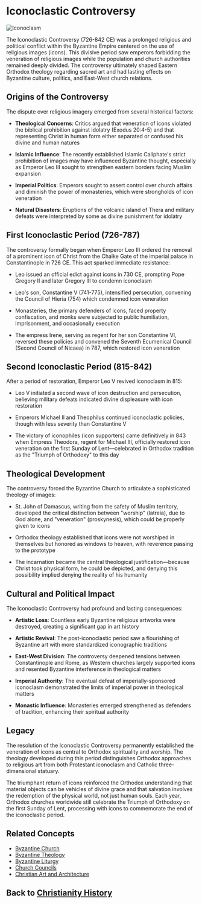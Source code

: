 # Iconoclastic Controversy

![Iconoclasm](../../images/iconoclasm.jpg)

The Iconoclastic Controversy (726-842 CE) was a prolonged religious and political conflict within the Byzantine Empire centered on the use of religious images (icons). This divisive period saw emperors forbidding the veneration of religious images while the population and church authorities remained deeply divided. The controversy ultimately shaped Eastern Orthodox theology regarding sacred art and had lasting effects on Byzantine culture, politics, and East-West church relations.

## Origins of the Controversy

The dispute over religious imagery emerged from several historical factors:

- **Theological Concerns**: Critics argued that veneration of icons violated the biblical prohibition against idolatry (Exodus 20:4-5) and that representing Christ in human form either separated or confused his divine and human natures
  
- **Islamic Influence**: The recently established Islamic Caliphate's strict prohibition of images may have influenced Byzantine thought, especially as Emperor Leo III sought to strengthen eastern borders facing Muslim expansion

- **Imperial Politics**: Emperors sought to assert control over church affairs and diminish the power of monasteries, which were strongholds of icon veneration
  
- **Natural Disasters**: Eruptions of the volcanic island of Thera and military defeats were interpreted by some as divine punishment for idolatry

## First Iconoclastic Period (726-787)

The controversy formally began when Emperor Leo III ordered the removal of a prominent icon of Christ from the Chalke Gate of the imperial palace in Constantinople in 726 CE. This act sparked immediate resistance:

- Leo issued an official edict against icons in 730 CE, prompting Pope Gregory II and later Gregory III to condemn iconoclasm
  
- Leo's son, Constantine V (741-775), intensified persecution, convening the Council of Hieria (754) which condemned icon veneration
  
- Monasteries, the primary defenders of icons, faced property confiscation, and monks were subjected to public humiliation, imprisonment, and occasionally execution
  
- The empress Irene, serving as regent for her son Constantine VI, reversed these policies and convened the Seventh Ecumenical Council (Second Council of Nicaea) in 787, which restored icon veneration

## Second Iconoclastic Period (815-842)

After a period of restoration, Emperor Leo V revived iconoclasm in 815:

- Leo V initiated a second wave of icon destruction and persecution, believing military defeats indicated divine displeasure with icon restoration
  
- Emperors Michael II and Theophilus continued iconoclastic policies, though with less severity than Constantine V
  
- The victory of iconophiles (icon supporters) came definitively in 843 when Empress Theodora, regent for Michael III, officially restored icon veneration on the first Sunday of Lent—celebrated in Orthodox tradition as the "Triumph of Orthodoxy" to this day

## Theological Development

The controversy forced the Byzantine Church to articulate a sophisticated theology of images:

- St. John of Damascus, writing from the safety of Muslim territory, developed the critical distinction between "worship" (latreia), due to God alone, and "veneration" (proskynesis), which could be properly given to icons
  
- Orthodox theology established that icons were not worshiped in themselves but honored as windows to heaven, with reverence passing to the prototype
  
- The incarnation became the central theological justification—because Christ took physical form, he could be depicted, and denying this possibility implied denying the reality of his humanity

## Cultural and Political Impact

The Iconoclastic Controversy had profound and lasting consequences:

- **Artistic Loss**: Countless early Byzantine religious artworks were destroyed, creating a significant gap in art history
  
- **Artistic Revival**: The post-iconoclastic period saw a flourishing of Byzantine art with more standardized iconographic traditions
  
- **East-West Division**: The controversy deepened tensions between Constantinople and Rome, as Western churches largely supported icons and resented Byzantine interference in theological matters
  
- **Imperial Authority**: The eventual defeat of imperially-sponsored iconoclasm demonstrated the limits of imperial power in theological matters
  
- **Monastic Influence**: Monasteries emerged strengthened as defenders of tradition, enhancing their spiritual authority

## Legacy

The resolution of the Iconoclastic Controversy permanently established the veneration of icons as central to Orthodox spirituality and worship. The theology developed during this period distinguishes Orthodox approaches to religious art from both Protestant iconoclasm and Catholic three-dimensional statuary.

The triumphant return of icons reinforced the Orthodox understanding that material objects can be vehicles of divine grace and that salvation involves the redemption of the physical world, not just human souls. Each year, Orthodox churches worldwide still celebrate the Triumph of Orthodoxy on the first Sunday of Lent, processing with icons to commemorate the end of the iconoclastic period.

## Related Concepts
- [Byzantine Church](./byzantine_church.md)
- [Byzantine Theology](./byzantine_theology.md)
- [Byzantine Liturgy](./byzantine_liturgy.md)
- [Church Councils](./church_councils.md)
- [Christian Art and Architecture](./christian_art_architecture.md)

## Back to [Christianity History](./README.md)

